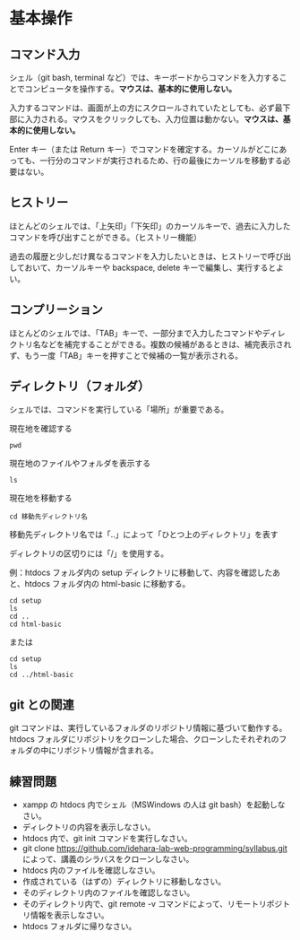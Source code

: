 # 基本操作

## コマンド入力

シェル（git bash, terminal など）では、キーボードからコマンドを入力することでコンピュータを操作する。**マウスは、基本的に使用しない。**

入力するコマンドは、画面が上の方にスクロールされていたとしても、必ず最下部に入力される。マウスをクリックしても、入力位置は動かない。**マウスは、基本的に使用しない。**

Enter キー（または Return キー）でコマンドを確定する。カーソルがどこにあっても、一行分のコマンドが実行されるため、行の最後にカーソルを移動する必要はない。

## ヒストリー

ほとんどのシェルでは、「上矢印」「下矢印」のカーソルキーで、過去に入力したコマンドを呼び出すことができる。（ヒストリー機能）

過去の履歴と少しだけ異なるコマンドを入力したいときは、ヒストリーで呼び出しておいて、カーソルキーや backspace, delete キーで編集し、実行するとよい。

## コンプリーション

ほとんどのシェルでは、「TAB」キーで、一部分まで入力したコマンドやディレクトリ名などを補完することができる。複数の候補があるときは、補完表示されず、もう一度「TAB」キーを押すことで候補の一覧が表示される。

## ディレクトリ（フォルダ）

シェルでは、コマンドを実行している「場所」が重要である。

現在地を確認する
```
pwd
```

現在地のファイルやフォルダを表示する
```
ls
```

現在地を移動する
```
cd 移動先ディレクトリ名
```

移動先ディレクトリ名では「..」によって「ひとつ上のディレクトリ」を表す

ディレクトリの区切りには「/」を使用する。

例：htdocs フォルダ内の setup ディレクトリに移動して、内容を確認したあと、htdocs フォルダ内の html-basic に移動する。

```
cd setup
ls
cd ..
cd html-basic
```

または

```
cd setup
ls
cd ../html-basic
```

## git との関連

git コマンドは、実行しているフォルダのリポジトリ情報に基づいて動作する。htdocs フォルダにリポジトリをクローンした場合、クローンしたそれぞれのフォルダの中にリポジトリ情報が含まれる。


## 練習問題
- xampp の htdocs 内でシェル（MSWindows の人は git bash）を起動しなさい。
- ディレクトリの内容を表示しなさい。
- htdocs 内で、git init コマンドを実行しなさい。
- git clone https://github.com/idehara-lab-web-programming/syllabus.git によって、講義のシラバスをクローンしなさい。
- htdocs 内のファイルを確認しなさい。
- 作成されている（はずの）ディレクトリに移動しなさい。
- そのディレクトリ内のファイルを確認しなさい。
- そのディレクトリ内で、git remote -v コマンドによって、リモートリポジトリ情報を表示しなさい。
- htdocs フォルダに帰りなさい。
